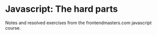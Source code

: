 # Javascript: The hard parts

Notes and resolved exercises from the frontendmasters.com javascript course.